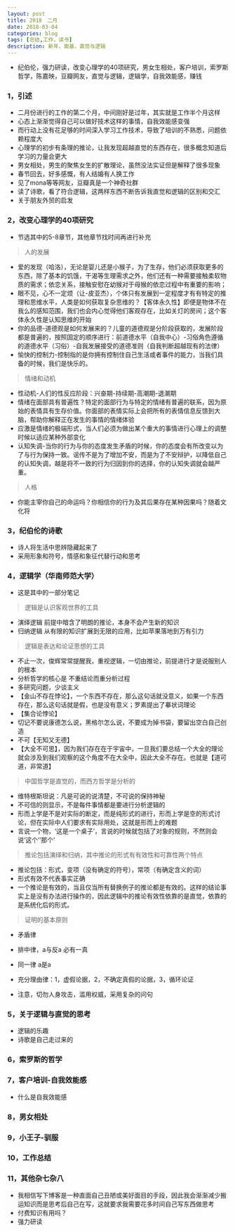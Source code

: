```yaml
---
layout: post
title: 2018　二月 
date: 2018-03-04
categories: blog
tags: [总结,工作，读书]
description: 新年，面基，直觉与逻辑
---
```


* 纪伯伦，强力研读，改变心理学的40项研究，男女生相处，客户培训，索罗斯哲学，陈嘉映，豆瓣网友，直觉与逻辑，逻辑学，自我效能感，赚钱

### 1，引述

* 二月份进行的工作的第二个月，中间刚好是过年，其实就是工作半个月这样
* 心态上渐渐觉得自己可以做好技术这样的事情，自我效能感变强
* 而行动上没有花足够的时间深入学习工作技术，导致了培训的不熟悉，问题依赖程度大
* 心理学的初步有条理的推论，让我发现超越直觉的东西存在，很多概念知道后学习的力量会更大
* 男女相处，男生的聚焦女生的扩散理论，虽然没法实证但是解释了很多现象
* 春节回去，好多感慨，有人结婚有人换工作
* 见了mona等等网友，豆瓣真是一个神奇社群
* 读了诗歌，看了符合逻辑，这两样东西不断告诉我直觉和逻辑的区别和交汇
* 关于朋友外贸的启发


### 2，改变心理学的40项研究

* 节选其中的5-8章节，其他章节找时间再进行补充

> 人的发展

* 爱的发现（哈洛），无论是婴儿还是小猴子，为了生存，他们必须获取更多的东西，除了基本的饥饿，干渴等生理需求之外，他们还有一种需要接触柔软物质的需求；依恋关系，接触安慰在幼猴对于母猴的依恋过程中有重要的影响；
* 眼不见，心不一定烦（让-皮亚杰），个体只有发展到一定程度才有有特定的推理和思维水平，人类是如何获取复杂思维的？【客体永久性】即便是物体不在我么的感知范围，我们也会内心觉得他们客观存在，比如关灯的房间；这个客体永久性是认知思维的开始
* 你的品德-道德观是如何发展来的？儿童的道德观是分阶段获取的，发展阶段都是普遍的，按照固定的顺序进行：前道德水平（自我中心）-习俗角色遵循的道德水平（习俗）-自我发展接受的道德准则（自我判断超越现有的法律）
* 愉快的控制力-控制指的是你拥有控制住自己生活或者事件的能力，当我们具备的时候，我们是快乐的。

> 情绪和动机

* 性动机-人们的性反应阶段：兴奋期-持续期-高潮期-退潮期
* 情绪在面部具有普遍性？特定的面部行为与特定的情绪有普遍的联系，因为原始的表情具有生存价值。你面部的表情实际上会把所有的表情信息反馈到大脑，帮助你解释正在发生的事情的情绪体验
* 应激是情绪的极端形式，当人们必须为做出某个重大的事情进行心理上的调整时候以适应某种外部变化
* 认知失调-当你的行为与你的态度发生矛盾的时候，你的态度会有所改变以为了与行为保持一致。谣传不是为了增加不安，而是为了不安辩护，以降低自己的认知失调，越是将不一致的行为归因到你的选择，你的认知失调就会越严重。

> 人格

* 你能主宰你自己的命运吗？你相信你的行为及其后果存在某种因果吗？随着文化将



### 3，纪伯伦的诗歌

* 诗人将生活中思辨隐藏起来了
* 采用形象和符号，情感和象征代替行动和思考

### 4，逻辑学（华南师范大学）

* 这是其中的一部分笔记
> 逻辑是认识客观世界的工具

* 演绎逻辑 前提中暗含了明朗的推论，本身不会产生新的知识
* 归纳逻辑 从有限的知识扩展到无限的应用，比如苹果落地到万有引力

> 逻辑是表达和论证思想的工具

* 不止一次，俊辉常常提醒我，重视逻辑，一切由推论，前提进行才是说服别人的根本
* 分析哲学的核心是 不重结论而重分析过程
* 多研究问题，少谈主义
* 【金山不存在悖论】，一个东西不存在，那么这句话就没意义，如果一个东西存在，那么这句话就是假，也是没有意义；罗素提出了摹状词理论
* 【集合论悖论】 
* 切记不要说康德怎么说，黑格尔怎么说，不要成为掉书袋，要留出空白自己创造
* 不可【无知又无德】
* 【大全不可思】，因为我们存在在于宇宙中，一旦我们要总结一个大全的理论就会涉及到我们观察的这个角度不在大全中，因此大全不存在。也就是【道可道，非常道】

> 中国哲学是直觉的，而西方哲学是分析的

* 维特根斯坦说：凡是可说的说清楚，不可说的保持神秘
* 不可信的则显示，不是每件事情都是要进行分析逻辑的
* 形而上学是不是对实际的断定，而是纯形式的进行，形而上学是空的形式讨论，但在实际中人们要求有实际用处，这就是形而上的难题
* 言说一个物，‘这是一个桌子’，言说的时候就包括了对象的规则，不然则会说‘这个’‘那个’

> 推论包括演绎和归纳，其中推论的形式有有效性和可靠性两个特点

* 推论包括：形式，变项（没有确定的符号），常项（有确定含义的词）
* 形式有效不代表事实正确
* 一个推论是有效的，当且仅当所有替换例子的推论都是有效的。这样的结论事实上是没有办法进行操作的，因此逻辑中的推论有效性依靠的是直觉，依靠的是系统化后的形式。

> 证明的基本原则

* 矛盾律
* 排中律，a与反a 必有一真
* 同一律 a是a
* 充分理由律：1，虚假论据，2，不确定真假的论据，3，循环论证

* 注意，切勿人身攻击，滥用权威，采用复杂的问句



### 5，关于逻辑与直觉的思考

* 逻辑的乐趣
* 诗歌是自己走过来的

### 6，索罗斯的哲学

### 7，客户培训-自我效能感

* 什么是自我效能感


### 8，男女相处

### 9，小王子-驯服

### 10，工作总结

### 11，其他杂七杂八

* 我相信写下博客是一种直面自己丑陋或美好面目的手段，因此我会渐渐减少搬运知识而是思考后自己在写，这就要求我需要花多时间自己写东西做思考
* 付费知识有用吗？
* 强力研读




